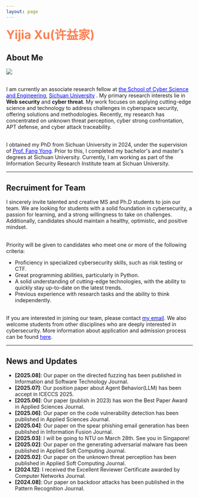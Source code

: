 ```yaml
---
layout: page
---
```


**<font size=6 color=Coral>Yijia Xu(许益家)</font>**

## About Me

<img src="https://scu-yijiaxu.github.io/images/xuyijia-1.png" class="floatpic">

<br>I am currently an associate research fellow at [<font color=Blue>the School of Cyber Science and Engineering</font>](https://ccs.scu.edu.cn/), [<font color=Blue>Sichuan University</font>](https://www.scu.edu.cn/) . My primary research interests lie in **Web security** and **cyber threat**. My work focuses on applying cutting-edge science and technology to address challenges in cyberspace security, offering solutions and methodologies. Recently, my research has concentrated on unknown threat perception, cyber strong confrontation, APT defense, and cyber attack traceability.

<br>I obtained my PhD from Sichuan University in 2024, under the supervision of [<font color=Blue>Prof. Fang Yong</font>](https://ccs.scu.edu.cn/info/1052/2597.htm). Prior to this, I completed my bachelor's and master's degrees at Sichuan University. Currently, I am working as part of the Information Security Research Institute team at Sichuan University.

---

## Recruiment for Team
I sincerely invite talented and creative MS and Ph.D students to join our team. We are looking for students with a solid foundation in cybersecurity, a passion for learning, and a strong willingness to take on challenges. Additionally, candidates should maintain a healthy, optimistic, and positive mindset.

<br>Priority will be given to candidates who meet one or more of the following criteria:
- Proficiency in specialized cybersecurity skills, such as risk testing or CTF.
- Great programming abilities, particularly in Python.
- A solid understanding of cutting-edge technologies, with the ability to quickly stay up-to-date on the latest trends.
- Previous experience with research tasks and the ability to think independently.

<br>If you are interested in joining our team, please contact [<font color=Blue>my email</font>](mailto:xuyijia@scu.edu.cn). We also welcome students from other disciplines who are deeply interested in cybersecurity. More information about application and admission process can be found [<font color=Blue>here</font>](https://ccs.scu.edu.cn/zsjy.htm).


---

## News and Updates
- **\[2025.08\]**: Our paper on the directed fuzzing has been published in Information and Software Technology Journal.
- **\[2025.07\]**: Our position paper about Agent Behavior(LLM) has been accept in ICECCS 2025.
- **\[2025.06\]**: Our paper (publish in 2023) has won the Best Paper Award in Applied Sciences Journal.
- **\[2025.06\]**: Our paper on the code vulnerability detection has been published in Applied Sciences Journal.
- **\[2025.04\]**: Our paper on the spear phishing email generation has been published in Information Fusion Journal.
- **\[2025.03\]**: I will be going to NTU on March 28th. See you in Singapore!
- **\[2025.02\]**: Our paper on the generating adversarial malware has been published in Applied Soft Computing Journal.
- **\[2025.02\]**: Our paper on the unknown threat perception has been published in Applied Soft Computing Journal.
- **\[2024.12\]**: I received the Excellent Reviewer Certificate awarded by Computer Networks Journal.
- **\[2024.08\]**: Our paper on backdoor attacks has been published in the Pattern Recognition Journal.
<!-- - **\[2024.07\]**: I started to work at Sichuan University. -->
<!-- - **\[2024.06\]**: Our paper on hacker group identification has been published in the Applied Soft Computing Journal. -->
<!-- - **\[2024.05\]**: Our paper on XSS attack detection has been published in the Computer & Security Journal. -->
<!-- - **\[2023.12\]**: I won the Top Ten Academic Stars award from Sichuan University. -->
<!-- - **\[2024.03\]**: I was hired as a peer mentor for the Advanced Scientific Research Training Camp at Sichuan University. -->
<br>

